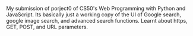 My submission of porject0 of CS50's Web Programming with Python and JavaScript. Its basically just a working copy of the UI of Google search, google image search, and advanced search functions.
Learnt about https, GET, POST, and URL parameters.
